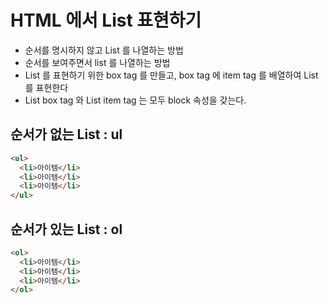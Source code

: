 # HTML 에서 List 표현하기

- 순서를 명시하지 않고 List 를 나열하는 방법
- 순서를 보여주면서 list 를 나열하는 방법
- List 를 표현하기 위한 box tag 를 만들고, box tag 에 item tag 를 배열하여 List 를 표현한다
- List box tag 와 List item tag 는 모두 block 속성을 갖는다.

## 순서가 없는 List : ul

```html
<ul>
  <li>아이템</li>
  <li>아이템</li>
  <li>아이템</li>
</ul>
```

## 순서가 있는 List : ol

```html
<ol>
  <li>아이템</li>
  <li>아이템</li>
  <li>아이템</li>
</ol>
```
